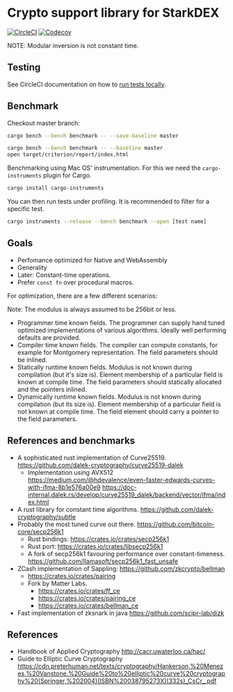 # Crypto support library for StarkDEX

[![CircleCI](https://img.shields.io/circleci/build/github/0xProject/starkcrypto)](https://circleci.com/gh/0xProject/starkcrypto)
[![Codecov](https://img.shields.io/codecov/c/gh/0xproject/starkcrypto)](https://codecov.io/gh/0xProject/starkcrypto)

<!-- TODO: License, Docs, Chat -->

NOTE: Modular inversion is not constant time.

## Testing

See CircleCI documentation on how to [run tests locally][cci-local].

[cci-local]: https://circleci.com/docs/2.0/local-cli/

## Benchmark

Checkout master branch:

```sh
cargo bench --bench benchmark -- --save-baseline master
```

```sh
cargo bench --bench benchmark -- --baseline master
open target/criterion/report/index.html
```

Benchmarking using Mac OS' instrumentation. For this we need the `cargo-instruments` plugin for Cargo.

```sh
cargo install cargo-instruments
```

You can then run tests under profiling. It is recommended to filter for a specific test.

```sh
cargo instruments --release --bench benchmark --open [test name]
```
## Goals

-   Perfomance optimized for Native and WebAssembly
-   Generality
-   Later: Constant-time operations.
-   Prefer `const fn` over procedural macros.

For optimization, there are a few different scenarios:

Note: The modulus is always assumed to be 256bit or less.

-   Programmer time known fields. The programmer can supply hand tuned optimized
    implementations of various algorithms. Ideally well performing defaults are
    provided.
-   Compiler time known fields.
    The compiler can compute constants, for example for Montgomery
    representation. The field parameters should be inlined.
-   Statically runtime known fields.
    Modulus is not known during compilation (but it's size is). Element
    membership of a particular field is known at compile time. The field
    parameters should statically allocated and the pointers inlined.
-   Dynamically runtime known fields.
    Modulus is not known during compilation (but its size is). Element
    membership of a particular field is not known at compile time. The field
    element should carry a pointer to the field parameters.

## References and benchmarks

-   A sophisticated rust implementation of Curve25519.
    https://github.com/dalek-cryptography/curve25519-dalek
    -   Implementation using AVX512
        https://medium.com/@hdevalence/even-faster-edwards-curves-with-ifma-8b1e576a00e9
        https://doc-internal.dalek.rs/develop/curve25519_dalek/backend/vector/ifma/index.html
-   A rust library for constant time algorithms.
    https://github.com/dalek-cryptography/subtle
-   Probably the most tuned curve out there.
    https://github.com/bitcoin-core/secp256k1
    -   Rust bindings: https://crates.io/crates/secp256k1
    -   Rust port: https://crates.io/crates/libsecp256k1
    -   A fork of secp256k1 favouring performance over constant-timeness.
        https://github.com/llamasoft/secp256k1_fast_unsafe
-   ZCash implementation of Sappling:
    https://github.com/zkcrypto/bellman
    -   https://crates.io/crates/pairing
    -   Fork by Matter Labs.
        -   https://crates.io/crates/ff_ce
        -   https://crates.io/crates/pairing_ce
        -   https://crates.io/crates/bellman_ce
-   Fast implementation of zksnark in java
    https://github.com/scipr-lab/dizk

## References

-   Handbook of Applied Cryptography
    http://cacr.uwaterloo.ca/hac/
-   Guide to Elliptic Curve Cryptography
    https://cdn.preterhuman.net/texts/cryptography/Hankerson,%20Menezes,%20Vanstone.%20Guide%20to%20elliptic%20curve%20cryptography%20(Springer,%202004)(ISBN%20038795273X)(332s)_CsCr_.pdf
